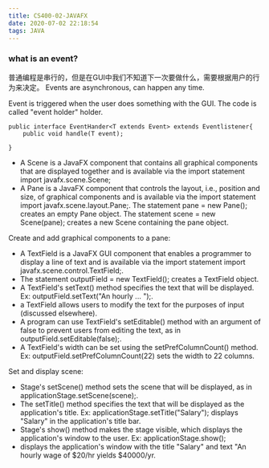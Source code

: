 ```yaml
---
title: CS400-02-JAVAFX
date: 2020-07-02 22:18:54
tags: JAVA
---
```

### what is an event?
 普通编程是串行的，但是在GUI中我们不知道下一次要做什么，需要根据用户的行为来决定。
 Events are asynchronous, can happen any time.
 <!--more-->
Event is triggered when the user does something with the GUI.
The code is called "event holder" holder.
```
public interface EventHander<T extends Event> extends Eventlistener{
    public void handle(T event);

}

```

* A Scene is a JavaFX component that contains all graphical components that are displayed together and is available via the import statement import javafx.scene.Scene;
*  A Pane is a JavaFX component that controls the layout, i.e., position and size, of graphical components and is available via the import statement import javafx.scene.layout.Pane;. The statement pane = new Pane(); creates an empty Pane object. The statement  scene = new Scene(pane); creates a new Scene containing the pane object.

Create and add graphical components to a pane: 
* A TextField is a JavaFX GUI component that enables a programmer to display a line of text and is available via the import statement import javafx.scene.control.TextField;. 
* The statement outputField = new TextField(); creates a TextField object. 
* A TextField's setText() method specifies the text that will be displayed. Ex: outputField.setText("An hourly ... ");. 
* a TextField allows users to modify the text for the purposes of input (discussed elsewhere).
*  A program can use TextField's setEditable() method with an argument of false to prevent users from editing the text, as in outputField.setEditable(false);. 
*  A TextField's width can be set using the setPrefColumnCount() method. Ex: outputField.setPrefColumnCount(22) sets the width to 22 columns.


Set and display scene: 
* Stage's setScene() method sets the scene that will be displayed, as in applicationStage.setScene(scene);. 
* The setTitle() method specifies the text that will be displayed as the application's title. Ex: applicationStage.setTitle("Salary"); displays "Salary" in the application's title bar. 
* Stage's show() method makes the stage visible, which displays the application's window to the user. Ex: applicationStage.show(); 
* displays the application's window with the title "Salary" and text "An hourly wage of $20/hr yields $40000/yr.